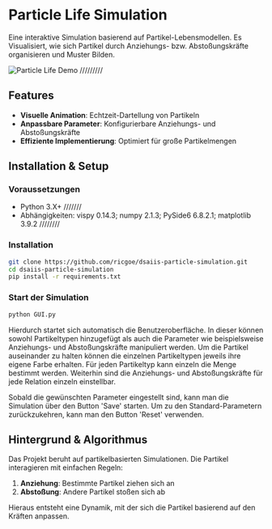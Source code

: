 # Particle Life Simulation

Eine interaktive Simulation basierend auf Partikel-Lebensmodellen.
Es Visualisiert, wie sich Partikel durch Anziehungs- bzw. Abstoßungskräfte organisieren und Muster Bilden.

![Particle Life Demo](docs/Demo) /////////

## Features
- **Visuelle Animation**: Echtzeit-Dartellung von Partikeln
- **Anpassbare Parameter**: Konfigurierbare Anziehungs- und Abstoßungskräfte
- **Effiziente Implementierung**: Optimiert für große Partikelmengen

## Installation & Setup

### Voraussetzungen
- Python 3.X+ ///////
- Abhängigkeiten: vispy 0.14.3; numpy 2.1.3; PySide6 6.8.2.1; matplotlib 3.9.2
////////

### Installation
```sh
git clone https://github.com/ricgoe/dsaiis-particle-simulation.git
cd dsaiis-particle-simulation
pip install -r requirements.txt
```

### Start der Simulation
```sh
python GUI.py
```

Hierdurch startet sich automatisch die Benutzeroberfläche. In dieser können sowohl Partikeltypen hinzugefügt als auch die Parameter wie beispielsweise Anziehungs- und Abstoßungskräfte manipuliert werden. Um die Partikel auseinander zu halten können die einzelnen Partikeltypen jeweils ihre eigene Farbe erhalten. 
Für jeden Partikeltyp kann einzeln die Menge bestimmt werden.
Weiterhin sind die Anziehungs- und Abstoßungskräfte für jede Relation einzeln einstellbar. 

Sobald die gewünschten Parameter eingestellt sind, kann man die Simulation über den Button 'Save' starten.
Um zu den Standard-Parametern zurückzukehren, kann man den Button 'Reset' verwenden.

## Hintergrund & Algorithmus
Das Projekt beruht auf partikelbasierten Simulationen. Die Partikel interagieren mit einfachen Regeln:

1. **Anziehung**: Bestimmte Partikel ziehen sich an
2. **Abstoßung**: Andere Partikel stoßen sich ab

Hieraus entsteht eine Dynamik, mit der sich die Partikel basierend auf den Kräften anpassen.